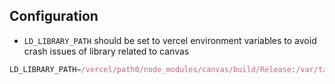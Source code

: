## Configuration

- `LD_LIBRARY_PATH` should be set to vercel environment variables to avoid crash issues of library related to canvas

```javascript
LD_LIBRARY_PATH=/vercel/path0/node_modules/canvas/build/Release:/var/task/node_modules/canvas/build/Release
```
